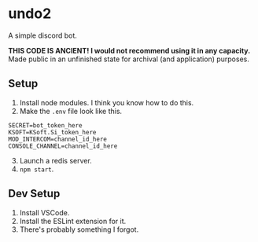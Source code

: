 # undo2

A simple discord bot.

**THIS CODE IS ANCIENT! I would not recommend using it in any capacity.**
Made public in an unfinished state for archival (and application) purposes.

## Setup
<!--  TODO not make setup suck?? -->
1. Install node modules. I think you know how to do this.
2. Make the `.env` file look like this.
```
SECRET=bot_token_here
KSOFT=KSoft.Si_token_here
MOD_INTERCOM=channel_id_here
CONSOLE_CHANNEL=channel_id_here
```
3. Launch a redis server.
4. `npm start`.

## Dev Setup
1. Install VSCode.
2. Install the ESLint extension for it.
3. There's probably something I forgot.